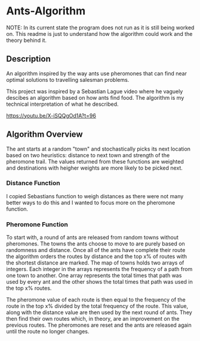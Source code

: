 # Ants-Algorithm
NOTE: In its current state the program does not run as it is still being worked on. This readme is just to understand how the algorithm could work and the theory behind it.
## Description
An algorithm inspired by the way ants use pheromones that can find near optimal solutions to travelling salesman problems.

This project was inspired by a Sebastian Lague video where he vaguely descibes an algorithm based on how ants find food. The algorithm is my technical interpretation of what he described.

https://youtu.be/X-iSQQgOd1A?t=96

## Algorithm Overview
The ant starts at a random "town" and stochastically picks its next location based on two heuristics: distance to next town and strength of the pheromone trail.
The values returned from these functions are weighted and destinations with heigher weights are more likely to be picked next.

### Distance Function
I copied Sebastians function to weigh distances as there were not many better ways to do this and I wanted to focus more on the pheromone function.

### Pheromone Function
To start with, a round of ants are released from random towns without pheromones. The towns the ants choose to move to are purely based on randomness and distance. Once all of the ants have complete their route the algorithm orders the routes by distance and the top x% of routes with the shortest distance are marked. The map of towns holds two arrays of integers. Each integer in the arrays represents the frequency of a path from one town to another. One array represents the total times that path was used by every ant and the other shows the total times that path was used in the top x% routes.

The pheromone value of each route is then equal to the frequency of the route in the top x% divided by the total frequency of the route. This value, along with the distance value are then used by the next round of ants. They then find their own routes which, in theory, are an improvement on the previous routes. The pheromones are reset and the ants are released again until the route no longer changes.
